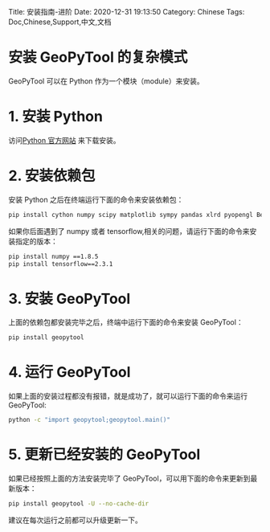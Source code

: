 Title: 安装指南-进阶
Date: 2020-12-31 19:13:50
Category:  Chinese
Tags: Doc,Chinese,Support,中文,文档


# 安装 GeoPyTool 的复杂模式

GeoPyTool 可以在 Python 作为一个模块（module）来安装。

# 1. 安装 Python

访问[Python 官方网站](https://www.python.org/downloads/) 来下载安装。

# 2. 安装依赖包

安装 Python 之后在终端运行下面的命令来安装依赖包：
```Bash
pip install cython numpy scipy matplotlib sympy pandas xlrd pyopengl BeautifulSoup4 pyqt5 scikit-learn requests tensorflow torch keras tqdm
```

如果你后面遇到了 numpy 或者 tensorflow,相关的问题，请运行下面的命令来安装指定的版本：
```Bash
pip install numpy ==1.8.5
pip install tensorflow==2.3.1
```

# 3. 安装 GeoPyTool

上面的依赖包都安装完毕之后，终端中运行下面的命令来安装 GeoPyTool：
```Bash
pip install geopytool
```

# 4. 运行 GeoPyTool

如果上面的安装过程都没有报错，就是成功了，就可以运行下面的命令来运行 GeoPyTool:
```Bash
python -c "import geopytool;geopytool.main()"
```

# 5. 更新已经安装的 GeoPyTool

如果已经按照上面的方法安装完毕了 GeoPyTool，可以用下面的命令来更新到最新版本：
```Bash
pip install geopytool -U --no-cache-dir
```

建议在每次运行之前都可以升级更新一下。


